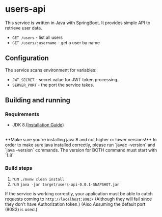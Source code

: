 # users-api
This service is written in Java with SpringBoot. It provides simple API to retrieve user data.

- `GET /users` - list all users
- `GET /users/:username` - get a user by name

## Configuration

The service scans environment for variables:
- `JWT_SECRET` - secret value for JWT token processing.
- `SERVER_PORT` - the port the service takes.


## Building and running

### Requirements
* JDK 8.([Installation Guide](https://openjdk.java.net/install/))
<br />
**Make sure you're installing java 8 and not higher or lower versions!**
In order to make sure java installed correctly, please run `javac -version` and `java -version` commands. The version for BOTH command must start with `1.8`


### Build steps
1. run `./mvnw clean install`
2. run `java -jar target/users-api-0.0.1-SNAPSHOT.jar`

If the service is working correctly, your application must be able to catch requests coming to `http://localhost:8083/` (Although they will fail since they don't have Authorization token.) (Also Assuming the default port (8083) is used.)